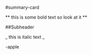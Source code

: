 #summary-card

** this is some bold text so look at it **

##Subheader

_ this is italic text _

-apple
